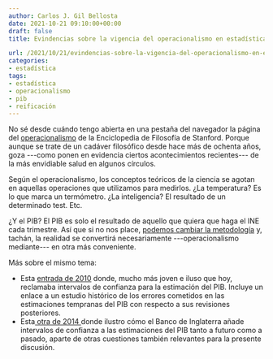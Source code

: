 ```yaml
---
author: Carlos J. Gil Bellosta
date: 2021-10-21 09:10:00+00:00
draft: false
title: Evindencias sobre la vigencia del operacionalismo en estadística

url: /2021/10/21/evindencias-sobre-la-vigencia-del-operacionalismo-en-estadistica/
categories:
- estadística
tags:
- estadística
- operacionalismo
- pib
- reificación
---
```


No sé desde cuándo tengo abierta en una pestaña del navegador la página del [operacionalismo](https://plato.stanford.edu/entries/operationalism/) de la Enciclopedia de Filosofía de Stanford. Porque aunque se trate de un cadáver filosófico desde hace más de ochenta años, goza ---como ponen en evidencia ciertos acontecimientos recientes--- de la más envidiable salud en algunos círculos.

Según el operacionalismo, los conceptos teóricos de la ciencia se agotan en aquellas operaciones que utilizamos para medirlos. ¿La temperatura? Es lo que marca un termómetro. ¿La inteligencia? El resultado de un determinado test. Etc.

¿Y el PIB? El PIB es solo el resultado de aquello que quiera que haga el INE cada trimestre. Así que si no nos place, [podemos cambiar la metodología](https://www.economiadigital.es/economia/ine-grupo-tecnico-mejorar-previsiones-fiasco-trimestre.html) y, tachán, la realidad se convertirá necesariamente ---operacionalismo mediante--- en otra más conveniente.

Más sobre el mismo tema:

  * Esta [entrada de 2010](https://www.datanalytics.com/2010/05/07/%c2%bfhemos-salido-de-la-recesion-%c2%a1queremos-nuestros-intervalos-de-confianza/) donde, mucho más joven e iluso que hoy, reclamaba intervalos de confianza para la estimación del PIB. Incluye un enlace a un estudio histórico de los errores cometidos en las estimaciones tempranas del PIB con respecto a sus revisiones posteriores.
  * Esta[ otra de 2014 ](https://www.datanalytics.com/2014/12/09/ruido-en-las-estadisticas-oficiales/)donde ilustro cómo el Banco de Inglaterra añade intervalos de confianza a las estimaciones del PIB tanto a futuro como a pasado, aparte de otras cuestiones también relevantes para la presente discusión.








